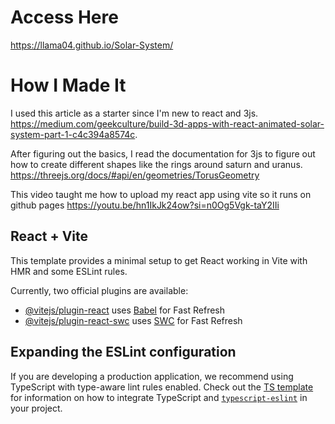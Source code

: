 # Access Here
https://llama04.github.io/Solar-System/

# How I Made It
I used this article as a starter since I'm new to react and 3js. https://medium.com/geekculture/build-3d-apps-with-react-animated-solar-system-part-1-c4c394a8574c.  

After figuring out the basics, I read the documentation for 3js to figure out how to create different shapes like the rings around saturn and uranus. https://threejs.org/docs/#api/en/geometries/TorusGeometry  

This video taught me how to upload my react app using vite so it runs on github pages https://youtu.be/hn1IkJk24ow?si=n0Og5Vgk-taY2IIi

## React + Vite
This template provides a minimal setup to get React working in Vite with HMR and some ESLint rules.

Currently, two official plugins are available:

- [@vitejs/plugin-react](https://github.com/vitejs/vite-plugin-react/blob/main/packages/plugin-react) uses [Babel](https://babeljs.io/) for Fast Refresh
- [@vitejs/plugin-react-swc](https://github.com/vitejs/vite-plugin-react/blob/main/packages/plugin-react-swc) uses [SWC](https://swc.rs/) for Fast Refresh

## Expanding the ESLint configuration

If you are developing a production application, we recommend using TypeScript with type-aware lint rules enabled. Check out the [TS template](https://github.com/vitejs/vite/tree/main/packages/create-vite/template-react-ts) for information on how to integrate TypeScript and [`typescript-eslint`](https://typescript-eslint.io) in your project.
